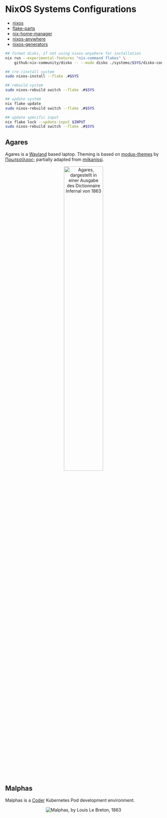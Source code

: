 # NixOS Systems Configurations

- [nixos](https://nixos.org/)
- [flake-parts](https://github.com/hercules-ci/flake-parts)
- [nix-home-manager](https://github.com/nix-community/home-manager)
- [nixos-anywhere](https://github.com/numtide/nixos-anywhere)
- [nixos-generators](https://github.com/nix-community/nixos-generators)

```sh
## format disks, if not using nixos-anywhere for installation
nix run --experimental-features "nix-command flakes" \
    github:nix-community/disko -- --mode disko ./systems/$SYS/disko-configuration.nix

## (re-)install system
sudo nixos-install --flake .#$SYS

## rebuild system
sudo nixos-rebuild switch --flake .#$SYS

## update system
nix flake update
sudo nixos-rebuild switch --flake .#$SYS

## update specific input
nix flake lock --update-input $INPUT
sudo nixos-rebuild switch --flake .#$SYS
```

## Agares

Agares is a [Wayland](https://wiki.archlinux.org/title/Wayland) based laptop.
Theming is based on [modus-themes](https://github.com/protesilaos/modus-themes)
by [Πρωτεσίλαος](https://protesilaos.com/);
partially adapted from [miikanissi](https://github.com/miikanissi/modus-themes.nvim?tab=readme-ov-file#extras).

<div align="center">
  <img src="https://upload.wikimedia.org/wikipedia/commons/3/38/Agares.jpg" alt="Agares, dargestellt in einer Ausgabe des Dictionnaire Infernal von 1863" width="50%"/>
</div>

## Malphas

Malphas is a [Coder](https://coder.com/) Kubernetes Pod development environment.

<div align="center">
  <img src="https://upload.wikimedia.org/wikipedia/commons/1/17/Malthas.jpg" alt="Malphas, by Louis Le Breton, 1863" widht="50%" />
</div>
